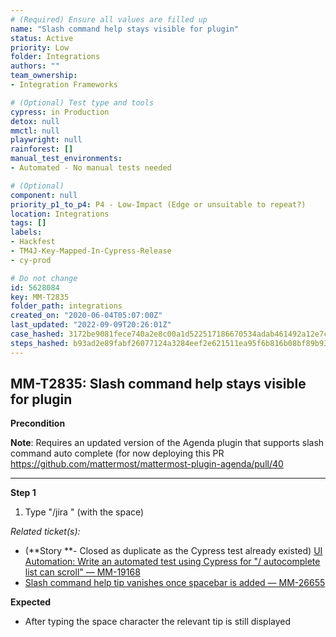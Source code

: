 ```yaml
---
# (Required) Ensure all values are filled up
name: "Slash command help stays visible for plugin"
status: Active
priority: Low
folder: Integrations
authors: ""
team_ownership: 
- Integration Frameworks

# (Optional) Test type and tools
cypress: in Production
detox: null
mmctl: null
playwright: null
rainforest: []
manual_test_environments: 
- Automated - No manual tests needed

# (Optional)
component: null
priority_p1_to_p4: P4 - Low-Impact (Edge or unsuitable to repeat?)
location: Integrations
tags: []
labels: 
- Hackfest
- TM4J-Key-Mapped-In-Cypress-Release
- cy-prod

# Do not change
id: 5628084
key: MM-T2835
folder_path: integrations
created_on: "2020-06-04T05:07:00Z"
last_updated: "2022-09-09T20:26:01Z"
case_hashed: 3172be9081fece740a2e8c00a1d522517186670534adab461492a12e7c39b8d970f9a1b5189cbe49b52bb200628b4629
steps_hashed: b93ad2e89fabf26077124a3284eef2e621511ea95f6b816b08bf89b937b45418f814ec9951e7b678cbdbc48ac6b743e2
---
```


## MM-T2835: Slash command help stays visible for plugin

**Precondition**

**Note**: Requires an updated version of the Agenda plugin that supports slash command auto complete (for now deploying this PR <https://github.com/mattermost/mattermost-plugin-agenda/pull/40>

---

**Step 1**

1. Type "/jira " (with the space)

_Related ticket(s):_

- (\*\*Story \*\*- Closed as duplicate as the Cypress test already existed) [UI Automation: Write an automated test using Cypress for "/ autocomplete list can scroll" — MM-19168](https://mattermost.atlassian.net/browse/MM-19168)
- [Slash command help tip vanishes once spacebar is added — MM-26655](https://mattermost.atlassian.net/browse/MM-26655)

**Expected**

- After typing the space character the relevant tip is still displayed

